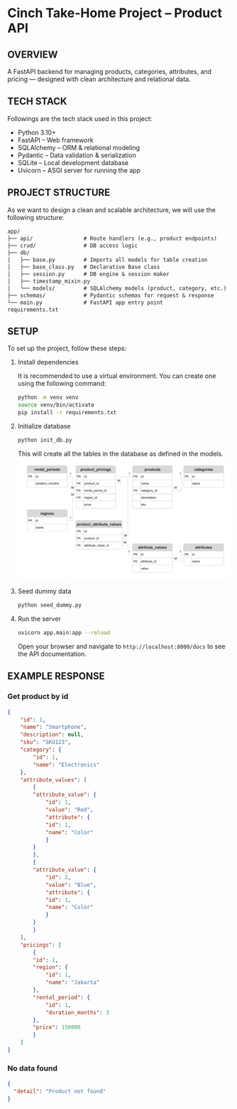 # Cinch Take-Home Project – Product API
## OVERVIEW
A FastAPI backend for managing products, categories, attributes, and pricing — designed with clean architecture and relational data.

## TECH STACK
Followings are the tech stack used in this project:
- Python 3.10+
- FastAPI – Web framework
- SQLAlchemy – ORM & relational modeling
- Pydantic – Data validation & serialization
- SQLite – Local development database
- Uvicorn – ASGI server for running the app

## PROJECT STRUCTURE
As we want to design a clean and scalable architecture, we will use the following structure:

```
app/
├── api/                # Route handlers (e.g., product endpoints)
├── crud/               # DB access logic
├── db/
│   ├── base.py         # Imports all models for table creation
│   ├── base_class.py   # Declarative Base class
│   ├── session.py      # DB engine & session maker
│   ├── timestamp_mixin.py
│   └── models/         # SQLAlchemy models (product, category, etc.)
├── schemas/            # Pydantic schemas for request & response
└── main.py             # FastAPI app entry point
requirements.txt
```

## SETUP
To set up the project, follow these steps:
1. Install dependencies
    
    It is recommended to use a virtual environment. You can create one using the following command:
    ```bash
    python -m venv venv
    source venv/bin/activate 
    pip install -r requirements.txt
    ```

2. Initialize database
    
    ```bash
    python init_db.py
    ```
    This will create all the tables in the database as defined in the models. ![ERD](ERD.png)

3. Seed dummy data

    ```bash
    python seed_dummy.py
    ```

4. Run the server

    ```bash
    uvicorn app.main:app --reload
    ```

    Open your browser and navigate to `http://localhost:8000/docs` to see the API documentation.

## EXAMPLE RESPONSE

### Get product by id

```json
{
    "id": 1,
    "name": "Smartphone",
    "description": null,
    "sku": "SKU123",
    "category": {
        "id": 1,
        "name": "Electronics"
    },
    "attribute_values": [
        {
        "attribute_value": {
            "id": 1,
            "value": "Red",
            "attribute": {
            "id": 1,
            "name": "Color"
            }
        }
        },
        {
        "attribute_value": {
            "id": 2,
            "value": "Blue",
            "attribute": {
            "id": 1,
            "name": "Color"
            }
        }
        }
    ],
    "pricings": [
        {
        "id": 1,
        "region": {
            "id": 1,
            "name": "Jakarta"
        },
        "rental_period": {
            "id": 1,
            "duration_months": 3
        },
        "price": 150000
        }
    ]
}
```

### No data found
```json
{
  "detail": "Product not found"
}
```